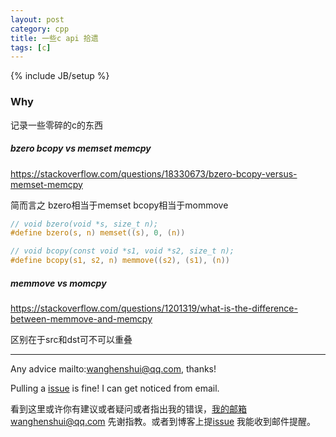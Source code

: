 ```yaml
---
layout: post
category: cpp
title: 一些c api 拾遗
tags: [c]
---
```


{% include JB/setup %}

### Why

记录一些零碎的c的东西

##### bzero bcopy vs memset memcpy

https://stackoverflow.com/questions/18330673/bzero-bcopy-versus-memset-memcpy

简而言之 bzero相当于memset bcopy相当于mommove

```c
// void bzero(void *s, size_t n);
#define bzero(s, n) memset((s), 0, (n))

// void bcopy(const void *s1, void *s2, size_t n);
#define bcopy(s1, s2, n) memmove((s2), (s1), (n))
```





##### memmove vs momcpy

https://stackoverflow.com/questions/1201319/what-is-the-difference-between-memmove-and-memcpy

区别在于src和dst可不可以重叠





---

Any advice mailto:wanghenshui@qq.com, thanks! 

Pulling a [issue](https://github.com/wanghenshui/wanghenshui.github.io/issues/new) is fine! I can get noticed from email.

看到这里或许你有建议或者疑问或者指出我的错误，我的邮箱wanghenshui@qq.com 先谢指教。或者到博客上提[issue](https://github.com/wanghenshui/wanghenshui.github.io/issues/new) 我能收到邮件提醒。